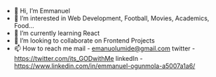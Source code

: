 - 👋 Hi, I’m Emmanuel
- 👀 I’m interested in Web Development, Football, Movies, Academics, Food...
- 🌱 I’m currently learning React
- 💞️ I’m looking to collaborate on Frontend Projects
- 📫 How to reach me 
                  mail     - emanuolumide@gmail.com
                  twitter  - https://twitter.com/its_GODwithMe
                  linkedIn - https://www.linkedin.com/in/emmanuel-ogunmola-a5007a1a6/

<!---
OGEmanuel/OGEmanuel is a ✨ special ✨ repository because its `README.md` (this file) appears on your GitHub profile.
You can click the Preview link to take a look at your changes.
--->
